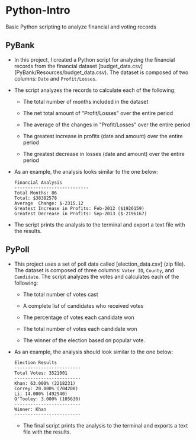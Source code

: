 # Python-Intro
Basic Python scripting to analyze financial and voting records

## PyBank

* In this project, I created a Python script for analyzing the financial records from the financial dataset [budget_data.csv] (PyBank/Resources/budget_data.csv). The dataset is composed of two columns: `Date` and `Profit/Losses`. 

* The script analyzes the records to calculate each of the following:

  * The total number of months included in the dataset

  * The net total amount of "Profit/Losses" over the entire period

  * The average of the changes in "Profit/Losses" over the entire period

  * The greatest increase in profits (date and amount) over the entire period

  * The greatest decrease in losses (date and amount) over the entire period

* As an example, the analysis looks similar to the one below:

  ```text
  Financial Analysis
  ----------------------------
  Total Months: 86
  Total: $38382578
  Average  Change: $-2315.12
  Greatest Increase in Profits: Feb-2012 ($1926159)
  Greatest Decrease in Profits: Sep-2013 ($-2196167)
  ```

* The script prints the analysis to the terminal and export a text file with the results.

## PyPoll

* This project uses a set of poll data called [election_data.csv] (zip file). The dataset is composed of three columns: `Voter ID`, `County`, and `Candidate`. The script analyzes the votes and calculates each of the following:

  * The total number of votes cast

  * A complete list of candidates who received votes

  * The percentage of votes each candidate won

  * The total number of votes each candidate won

  * The winner of the election based on popular vote.

* As an example, the analysis should look similar to the one below:

  ```text
  Election Results
  -------------------------
  Total Votes: 3521001
  -------------------------
  Khan: 63.000% (2218231)
  Correy: 20.000% (704200)
  Li: 14.000% (492940)
  O'Tooley: 3.000% (105630)
  -------------------------
  Winner: Khan
  -------------------------
  ```
  
  * The final script prints the analysis to the terminal and exports a text file with the results.

